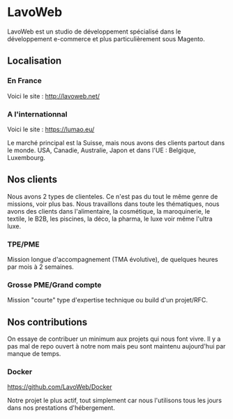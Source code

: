 # LavoWeb

LavoWeb est un studio de développement spécialisé dans le développement e-commerce et plus particulièrement sous Magento.

## Localisation

### En France

Voici le site : http://lavoweb.net/

### A l'internationnal

Voici le site : https://lumao.eu/

Le marché principal est la Suisse, mais nous avons des clients partout dans le monde. USA, Canadie, Australie, Japon et dans l'UE : Belgique, Luxembourg.

## Nos clients

Nous avons 2 types de clienteles. Ce n'est pas du tout le même genre de missions, voir plus bas. Nous travaillons dans toute les thématiques, nous avons des clients dans l'alimentaire, la cosmétique, la maroquinerie, le textile, le B2B, les piscines, la déco, la pharma, le luxe voir même l'ultra luxe.

### TPE/PME

Mission longue d'accompagnement (TMA évolutive), de quelques heures par mois à 2 semaines.

### Grosse PME/Grand compte

Mission "courte" type d'expertise technique ou build d'un projet/RFC.

## Nos contributions

On essaye de contribuer un minimum aux projets qui nous font vivre. Il y a pas mal de repo ouvert à notre nom mais peu sont maintenu aujourd'hui par manque de temps.

### Docker

https://github.com/LavoWeb/Docker

Notre projet le plus actif, tout simplement car nous l'utilisons tous les jours dans nos prestations d'hébergement.
